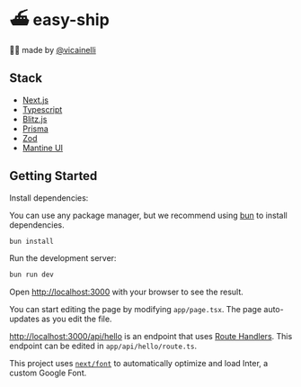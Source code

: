 # ⛴️ easy-ship

👨‍💻 made by [@vicainelli](https://twitter.com/vicainelli)


## Stack

- [Next.js](https://nextjs.org/)
- [Typescript](https://www.typescriptlang.org/)
- [Blitz.js](https://blitzjs.com/)
- [Prisma](https://www.prisma.io/)
- [Zod](https://zod.dev/)
- [Mantine UI](https://mantine.dev/)

## Getting Started

Install dependencies:

You can use any package manager, but we recommend using [bun](bun.sh) to install dependencies.

```bash
bun install
```

Run the development server:

```bash
bun run dev

```

Open [http://localhost:3000](http://localhost:3000) with your browser to see the result.

You can start editing the page by modifying `app/page.tsx`. The page auto-updates as you edit the file.

[http://localhost:3000/api/hello](http://localhost:3000/api/hello) is an endpoint that uses [Route Handlers](https://beta.nextjs.org/docs/routing/route-handlers). This endpoint can be edited in `app/api/hello/route.ts`.

This project uses [`next/font`](https://nextjs.org/docs/basic-features/font-optimization) to automatically optimize and load Inter, a custom Google Font.
